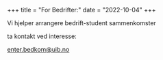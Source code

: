 +++
title = "For Bedrifter:"
date = "2022-10-04"
+++

Vi hjelper arrangere bedrift-student sammenkomster

ta kontakt ved interesse:

enter.bedkom@uib.no